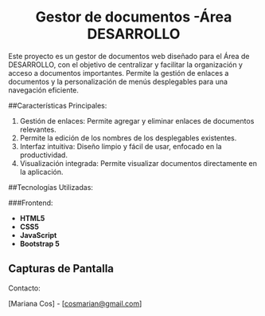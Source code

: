 <h1 align="center"> Gestor de documentos -Área DESARROLLO </h1>
  

Este proyecto es un gestor de documentos web diseñado para el Área de DESARROLLO, con el objetivo de centralizar y facilitar la organización y acceso a documentos importantes. Permite la gestión de enlaces a documentos y la personalización de menús desplegables para una navegación eficiente.

##Características Principales:

1. Gestión de enlaces: Permite agregar y eliminar enlaces de documentos relevantes.
2. Permite la edición de los nombres de los desplegables existentes.
3. Interfaz intuitiva: Diseño limpio y fácil de usar, enfocado en la productividad.
4. Visualización integrada: Permite visualizar documentos directamente en la aplicación.


##Tecnologías Utilizadas:

###Frontend:
- **HTML5**
- **CSS5**
- **JavaScript**
- **Bootstrap 5**

## Capturas de Pantalla




Contacto:

[Mariana Cos] - [cosmarian@gmail.com]


